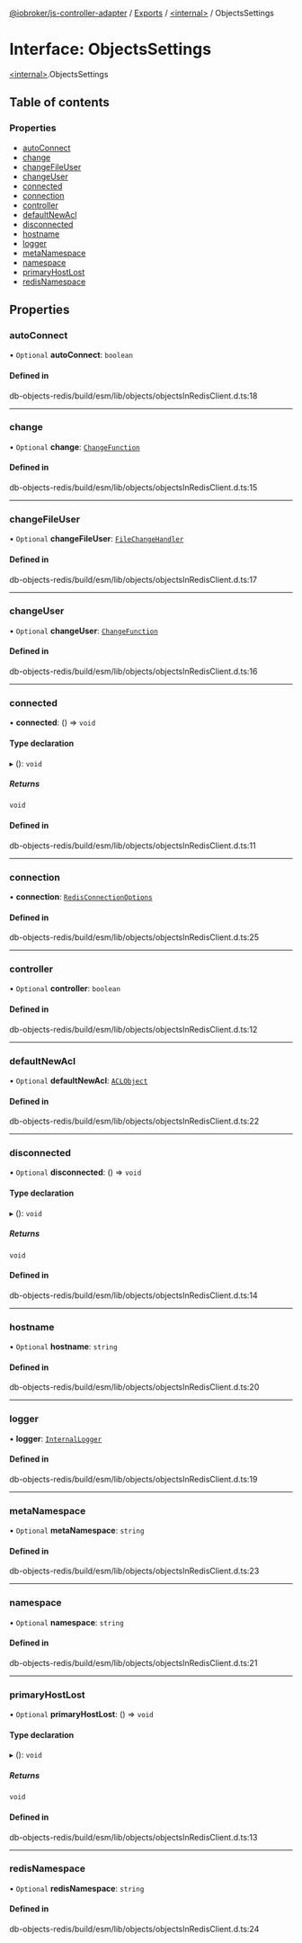 [@iobroker/js-controller-adapter](../README.md) / [Exports](../modules.md) / [\<internal\>](../modules/internal_.md) / ObjectsSettings

# Interface: ObjectsSettings

[\<internal\>](../modules/internal_.md).ObjectsSettings

## Table of contents

### Properties

- [autoConnect](internal_.ObjectsSettings.md#autoconnect)
- [change](internal_.ObjectsSettings.md#change)
- [changeFileUser](internal_.ObjectsSettings.md#changefileuser)
- [changeUser](internal_.ObjectsSettings.md#changeuser)
- [connected](internal_.ObjectsSettings.md#connected)
- [connection](internal_.ObjectsSettings.md#connection)
- [controller](internal_.ObjectsSettings.md#controller)
- [defaultNewAcl](internal_.ObjectsSettings.md#defaultnewacl)
- [disconnected](internal_.ObjectsSettings.md#disconnected)
- [hostname](internal_.ObjectsSettings.md#hostname)
- [logger](internal_.ObjectsSettings.md#logger)
- [metaNamespace](internal_.ObjectsSettings.md#metanamespace)
- [namespace](internal_.ObjectsSettings.md#namespace)
- [primaryHostLost](internal_.ObjectsSettings.md#primaryhostlost)
- [redisNamespace](internal_.ObjectsSettings.md#redisnamespace)

## Properties

### autoConnect

• `Optional` **autoConnect**: `boolean`

#### Defined in

db-objects-redis/build/esm/lib/objects/objectsInRedisClient.d.ts:18

___

### change

• `Optional` **change**: [`ChangeFunction`](../modules/internal_.md#changefunction-1)

#### Defined in

db-objects-redis/build/esm/lib/objects/objectsInRedisClient.d.ts:15

___

### changeFileUser

• `Optional` **changeFileUser**: [`FileChangeHandler`](../modules/internal_.md#filechangehandler)

#### Defined in

db-objects-redis/build/esm/lib/objects/objectsInRedisClient.d.ts:17

___

### changeUser

• `Optional` **changeUser**: [`ChangeFunction`](../modules/internal_.md#changefunction-1)

#### Defined in

db-objects-redis/build/esm/lib/objects/objectsInRedisClient.d.ts:16

___

### connected

• **connected**: () => `void`

#### Type declaration

▸ (): `void`

##### Returns

`void`

#### Defined in

db-objects-redis/build/esm/lib/objects/objectsInRedisClient.d.ts:11

___

### connection

• **connection**: [`RedisConnectionOptions`](internal_.RedisConnectionOptions.md)

#### Defined in

db-objects-redis/build/esm/lib/objects/objectsInRedisClient.d.ts:25

___

### controller

• `Optional` **controller**: `boolean`

#### Defined in

db-objects-redis/build/esm/lib/objects/objectsInRedisClient.d.ts:12

___

### defaultNewAcl

• `Optional` **defaultNewAcl**: [`ACLObject`](internal_.ACLObject.md)

#### Defined in

db-objects-redis/build/esm/lib/objects/objectsInRedisClient.d.ts:22

___

### disconnected

• `Optional` **disconnected**: () => `void`

#### Type declaration

▸ (): `void`

##### Returns

`void`

#### Defined in

db-objects-redis/build/esm/lib/objects/objectsInRedisClient.d.ts:14

___

### hostname

• `Optional` **hostname**: `string`

#### Defined in

db-objects-redis/build/esm/lib/objects/objectsInRedisClient.d.ts:20

___

### logger

• **logger**: [`InternalLogger`](../modules/internal_.md#internallogger)

#### Defined in

db-objects-redis/build/esm/lib/objects/objectsInRedisClient.d.ts:19

___

### metaNamespace

• `Optional` **metaNamespace**: `string`

#### Defined in

db-objects-redis/build/esm/lib/objects/objectsInRedisClient.d.ts:23

___

### namespace

• `Optional` **namespace**: `string`

#### Defined in

db-objects-redis/build/esm/lib/objects/objectsInRedisClient.d.ts:21

___

### primaryHostLost

• `Optional` **primaryHostLost**: () => `void`

#### Type declaration

▸ (): `void`

##### Returns

`void`

#### Defined in

db-objects-redis/build/esm/lib/objects/objectsInRedisClient.d.ts:13

___

### redisNamespace

• `Optional` **redisNamespace**: `string`

#### Defined in

db-objects-redis/build/esm/lib/objects/objectsInRedisClient.d.ts:24
